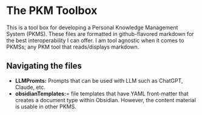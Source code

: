 # The PKM Toolbox
This is a tool box for developing a Personal Knowledge Management System (PKMS). These files are formatted in github-flavored markdown for the best interoperability I can offer. I am tool agnostic when it comes to PKMSs; any PKM tool that reads/displays markdown.  

## Navigating the files
- **LLMPromts:** Prompts that can be used with LLM such as ChatGPT, Claude, etc.
- **obsidianTemplates:**= file templates that have YAML front-matter that creates a document type within Obsidian. However, the content material is usable in other PKMS.


